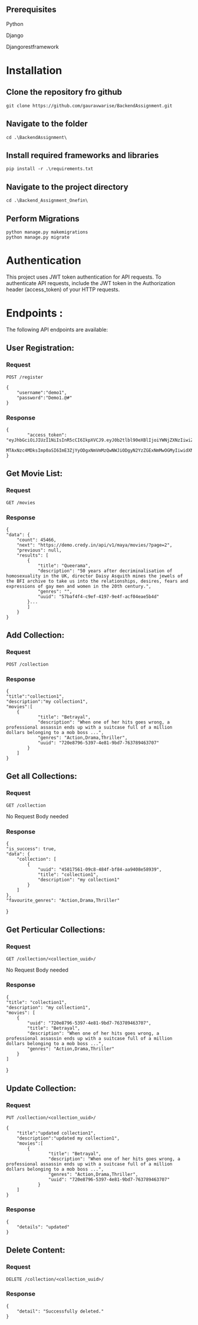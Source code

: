 ## Prerequisites
Python 

Django 

Djangorestframework

# Installation
## Clone the repository fro github
    git clone https://github.com/gauravwarise/BackendAssignment.git

## Navigate to the folder
    cd .\BackendAssignment\   
    
## Install required frameworks and libraries

    pip install -r .\requirements.txt

## Navigate to the project directory

    cd .\Backend_Assignment_Onefin\  

## Perform Migrations

    python manage.py makemigrations
    python manage.py migrate


# Authentication

This project uses JWT token authentication for API requests. To authenticate API requests, include the JWT token in the Authorization header (access_token) of your HTTP requests.


# Endpoints :
The following API endpoints are available:

## User Registration:
### Request

`POST /register`

    {
        "username":"demo1",
        "password":"Demo1.@#"
    }

### Response
    {
            "access_token": "eyJhbGciOiJIUzI1NiIsInR5cCI6IkpXVCJ9.eyJ0b2tlbl90eXBlIjoiYWNjZXNzIiwiZXhwIjoxNzEwMTgxNDA5LCJpYXQiOjE3
                            MTAxNzc4MDksImp0aSI6ImE3ZjYyODgxNmVmMzQwNWJiODgyN2YzZGExNmMwOGMyIiwidXNlcl9pZCI6Mn0.vPbBy5RLix0sGQ35SXlMCdZ0F9MlULiHcaadiKtbXxY"
    }


## Get Movie List:
### Request

`GET /movies`

### Response
    {
    "data": {
        "count": 45466,
        "next": "https://demo.credy.in/api/v1/maya/movies/?page=2",
        "previous": null,
        "results": [
            {
                "title": "Queerama",
                "description": "50 years after decriminalisation of homosexuality in the UK, director Daisy Asquith mines the jewels of the BFI archive to take us into the relationships, desires, fears and expressions of gay men and women in the 20th century.",
                "genres": "",
                "uuid": "57baf4f4-c9ef-4197-9e4f-acf04eae5b4d"
            }...
            ]
        }
    }


## Add Collection:
### Request

`POST /collection`


### Response
    {
    "title":"collection1",
    "description":"my collection1",
    "movies":[
        {
                "title": "Betrayal",
                "description": "When one of her hits goes wrong, a professional assassin ends up with a suitcase full of a million dollars belonging to a mob boss ...",
                "genres": "Action,Drama,Thriller",
                "uuid": "720e8796-5397-4e81-9bd7-763789463707"
            }
        ]
    }


## Get all Collections:
### Request

`GET /collection`

No Request Body needed

### Response
    {
    "is_success": true,
    "data": {
        "collection": [
            {
                "uuid": "45817561-09c8-484f-bf84-aa9408e58939",
                "title": "collection1",
                "description": "my collection1"
            }
        ]
    },
    "favourite_genres": "Action,Drama,Thriller"
}

## Get Perticular Collections:
### Request

`GET /collection/<collection_uuid>/`

No Request Body needed

### Response
    {
    "title": "collection1",
    "description": "my collection1",
    "movies": [
        {
            "uuid": "720e8796-5397-4e81-9bd7-763789463707",
            "title": "Betrayal",
            "description": "When one of her hits goes wrong, a professional assassin ends up with a suitcase full of a million dollars belonging to a mob boss ...",
            "genres": "Action,Drama,Thriller"
        }
    ]
}

## Update Collection:
### Request

`PUT /collection/<collection_uuid>/`

    {
        "title":"updated collection1",
        "description":"updated my collection1",
        "movies":[
            {
                    "title": "Betrayal",
                    "description": "When one of her hits goes wrong, a professional assassin ends up with a suitcase full of a million dollars belonging to a mob boss ...",
                    "genres": "Action,Drama,Thriller",
                    "uuid": "720e8796-5397-4e81-9bd7-763789463707"
                }
        ]
    }

### Response
    {
        "details": "updated"
    }



## Delete Content:
### Request

`DELETE /collection/<collection_uuid>/`


### Response
    {
        "detail": "Successfully deleted."
    }
